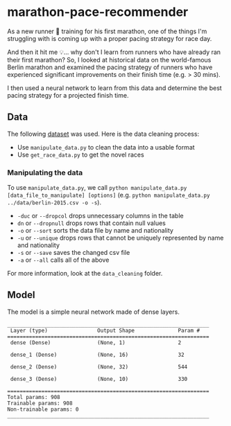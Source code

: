 # marathon-pace-recommender

As a new runner 🏃 training for his first marathon, one of the things I'm struggling with is coming up with a proper pacing strategy for race day. 

And then it hit me 💡... why don't I learn from runners who have already ran their first marathon? So, I looked at historical data on the world-famous Berlin marathon and examined the pacing strategy of runners who have experienced significant improvements on their finish time (e.g. > 30 mins).

I then used a neural network to learn from this data and determine the best pacing strategy for a projected finish time. 

## Data
The following <a href="https://github.com/AndrewMillerOnline/marathon-results/tree/main/Berlin">dataset</a> was used. Here is the data cleaning process:

- Use `manipulate_data.py` to clean the data into a usable format
- Use `get_race_data.py` to get the novel races

### Manipulating the data
To use `manipulate_data.py`, we call `python manipulate_data.py [data_file_to_manipulate] [options]` (e.g. `python manipulate_data.py ../data/berlin-2015.csv -o -s`).

- `-duc` or `--dropcol` drops unnecessary columns in the table
- `dn` or `--dropnull` drops rows that contain null values
- `-o` or `--sort` sorts the data file by name and nationality
- `-u` or `--unique` drops rows that cannot be uniquely represented by name and nationality
- `-s` or `--save` saves the changed csv file
- `-a` or `--all` calls all of the above

For more information, look at the `data_cleaning` folder.

## Model
The model is a simple neural network made of dense layers.

```
_________________________________________________________________
 Layer (type)                Output Shape              Param #   
=================================================================
 dense (Dense)               (None, 1)                 2         
                                                                 
 dense_1 (Dense)             (None, 16)                32        
                                                                 
 dense_2 (Dense)             (None, 32)                544       
                                                                 
 dense_3 (Dense)             (None, 10)                330       
                                                                 
=================================================================
Total params: 908
Trainable params: 908
Non-trainable params: 0
_________________________________________________________________
```